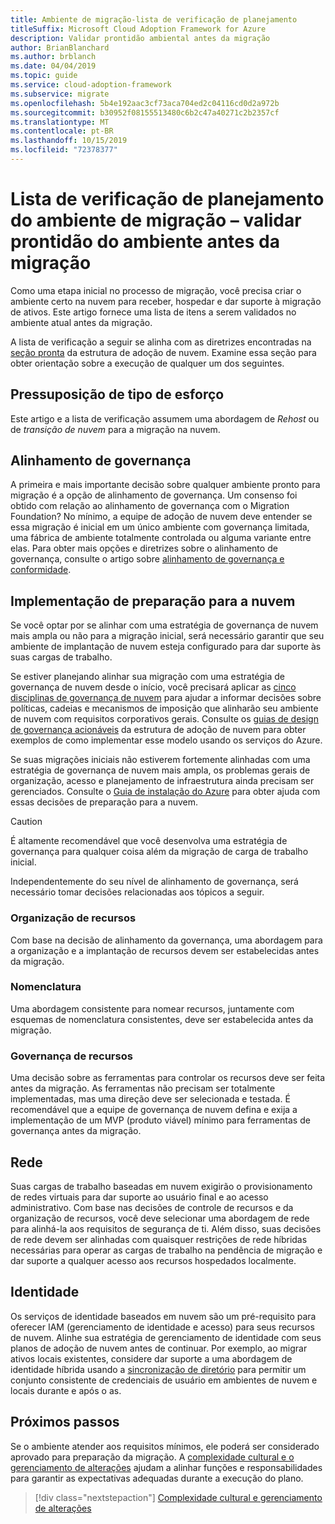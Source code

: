 ```yaml
---
title: Ambiente de migração-lista de verificação de planejamento
titleSuffix: Microsoft Cloud Adoption Framework for Azure
description: Validar prontidão ambiental antes da migração
author: BrianBlanchard
ms.author: brblanch
ms.date: 04/04/2019
ms.topic: guide
ms.service: cloud-adoption-framework
ms.subservice: migrate
ms.openlocfilehash: 5b4e192aac3cf73aca704ed2c04116cd0d2a972b
ms.sourcegitcommit: b30952f08155513480c6b2c47a40271c2b2357cf
ms.translationtype: MT
ms.contentlocale: pt-BR
ms.lasthandoff: 10/15/2019
ms.locfileid: "72378377"
---
```

# <a name="migration-environment-planning-checklist---validate-environmental-readiness-prior-to-migration"></a>Lista de verificação de planejamento do ambiente de migração – validar prontidão do ambiente antes da migração

Como uma etapa inicial no processo de migração, você precisa criar o ambiente certo na nuvem para receber, hospedar e dar suporte à migração de ativos. Este artigo fornece uma lista de itens a serem validados no ambiente atual antes da migração.

A lista de verificação a seguir se alinha com as diretrizes encontradas na [seção pronta](../../../ready/index.md) da estrutura de adoção de nuvem. Examine essa seção para obter orientação sobre a execução de qualquer um dos seguintes.

## <a name="effort-type-assumption"></a>Pressuposição de tipo de esforço

Este artigo e a lista de verificação assumem uma abordagem de _Rehost_ ou de _transição de nuvem_ para a migração na nuvem.

## <a name="governance-alignment"></a>Alinhamento de governança

A primeira e mais importante decisão sobre qualquer ambiente pronto para migração é a opção de alinhamento de governança. Um consenso foi obtido com relação ao alinhamento de governança com o Migration Foundation? No mínimo, a equipe de adoção de nuvem deve entender se essa migração é inicial em um único ambiente com governança limitada, uma fábrica de ambiente totalmente controlada ou alguma variante entre elas. Para obter mais opções e diretrizes sobre o alinhamento de governança, consulte o artigo sobre [alinhamento de governança e conformidade](../../expanded-scope/governance-or-compliance.md).

## <a name="cloud-readiness-implementation"></a>Implementação de preparação para a nuvem

Se você optar por se alinhar com uma estratégia de governança de nuvem mais ampla ou não para a migração inicial, será necessário garantir que seu ambiente de implantação de nuvem esteja configurado para dar suporte às suas cargas de trabalho.

Se estiver planejando alinhar sua migração com uma estratégia de governança de nuvem desde o início, você precisará aplicar as [cinco disciplinas de governança de nuvem](../../../govern/governance-disciplines.md) para ajudar a informar decisões sobre políticas, cadeias e mecanismos de imposição que alinharão seu ambiente de nuvem com requisitos corporativos gerais. Consulte os [guias de design de governança acionáveis](../../../govern/guides/index.md) da estrutura de adoção de nuvem para obter exemplos de como implementar esse modelo usando os serviços do Azure.

Se suas migrações iniciais não estiverem fortemente alinhadas com uma estratégia de governança de nuvem mais ampla, os problemas gerais de organização, acesso e planejamento de infraestrutura ainda precisam ser gerenciados. Consulte o [Guia de instalação do Azure](../../../ready/azure-setup-guide/index.md) para obter ajuda com essas decisões de preparação para a nuvem.

> [!CAUTION]
> É altamente recomendável que você desenvolva uma estratégia de governança para qualquer coisa além da migração de carga de trabalho inicial.

Independentemente do seu nível de alinhamento de governança, será necessário tomar decisões relacionadas aos tópicos a seguir.

### <a name="resource-organization"></a>Organização de recursos

Com base na decisão de alinhamento da governança, uma abordagem para a organização e a implantação de recursos devem ser estabelecidas antes da migração.

### <a name="nomenclature"></a>Nomenclatura

Uma abordagem consistente para nomear recursos, juntamente com esquemas de nomenclatura consistentes, deve ser estabelecida antes da migração.

### <a name="resource-governance"></a>Governança de recursos

Uma decisão sobre as ferramentas para controlar os recursos deve ser feita antes da migração. As ferramentas não precisam ser totalmente implementadas, mas uma direção deve ser selecionada e testada. É recomendável que a equipe de governança de nuvem defina e exija a implementação de um MVP (produto viável) mínimo para ferramentas de governança antes da migração.

## <a name="network"></a>Rede

Suas cargas de trabalho baseadas em nuvem exigirão o provisionamento de redes virtuais para dar suporte ao usuário final e ao acesso administrativo. Com base nas decisões de controle de recursos e da organização de recursos, você deve selecionar uma abordagem de rede para alinhá-la aos requisitos de segurança de ti. Além disso, suas decisões de rede devem ser alinhadas com quaisquer restrições de rede híbridas necessárias para operar as cargas de trabalho na pendência de migração e dar suporte a qualquer acesso aos recursos hospedados localmente.

## <a name="identity"></a>Identidade

Os serviços de identidade baseados em nuvem são um pré-requisito para oferecer IAM (gerenciamento de identidade e acesso) para seus recursos de nuvem. Alinhe sua estratégia de gerenciamento de identidade com seus planos de adoção de nuvem antes de continuar. Por exemplo, ao migrar ativos locais existentes, considere dar suporte a uma abordagem de identidade híbrida usando a [sincronização de diretório](../../../decision-guides/identity/index.md) para permitir um conjunto consistente de credenciais de usuário em ambientes de nuvem e locais durante e após o as.

## <a name="next-steps"></a>Próximos passos

Se o ambiente atender aos requisitos mínimos, ele poderá ser considerado aprovado para preparação da migração. A [complexidade cultural e o gerenciamento de alterações](./cultural-complexity.md) ajudam a alinhar funções e responsabilidades para garantir as expectativas adequadas durante a execução do plano.

> [!div class="nextstepaction"]
> [Complexidade cultural e gerenciamento de alterações](./cultural-complexity.md)
